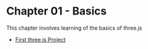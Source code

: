 # Chapter 01 - Basics
This chapter involves learning of the basics of three.js

 - [First three.js Project](https://github.com/DvbyDt/Learning-Three.js/tree/main/Chapter%2001-%20Basics/First%20Three.js%20Project/First%20Three.js%20Project)
